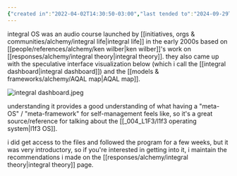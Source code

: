 ```yaml
---
{"created in":"2022-04-02T14:30:50-03:00","last tended to":"2024-09-29T14:33:59-03:00","tags":["🌿","integraltheory","course"],"notestage":["🌿"],"dg-publish":true,"permalink":"/references/alchemy/integral-os/","dgPassFrontmatter":true,"created":"2022-04-02T14:30:50.079-03:00","updated":"2024-09-29T14:34:05.907-03:00"}
---
```


integral OS was an audio course launched by [[initiatives, orgs & communities/alchemy/integral life\|integral life]] in the early 2000s based on [[people/references/alchemy/ken wilber\|ken wilber]]'s work on [[responses/alchemy/integral theory\|integral theory]]. they also came up with the speculative interface visualization below (which i call the [[integral dashboard\|integral dashboard]]) and the [[models & frameworks/alchemy/AQAL map\|AQAL map]].

![integral dashboard.jpeg](/img/user/images/interfaces%20&%20designs/integral%20dashboard.jpeg)

understanding it provides a good understanding of what having a "meta-OS" / "meta-framework" for self-management feels like, so it's a great source/reference for talking about the [[_004_L1F3/l1f3 operating system\|l1f3 OS]].

i did get access to the files and followed the program for a few weeks, but it was very introductory, so if you're interested in getting into it, i maintain the recommendations i made on the [[responses/alchemy/integral theory\|integral theory]] page.
